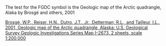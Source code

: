 The test for the FGDC symbol is the Geologic map of the Arctic quadrangle, Alaka by Brosgé and others, 2001


[Brosgé, W.P., Reiser, H.N., Dutro, J.T., Jr., Detterman, R.L., and Tailleur, I.L., 2001, Geologic map of the Arctic quadrangle, Alaska: U.S. Geological Survey Geologic Investigations Series Map I–2673, 2 sheets, scale 1:200,000](https://pubs.usgs.gov/imap/i2673/)



